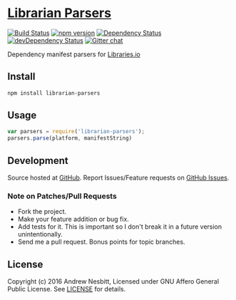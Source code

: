 # [Librarian Parsers](http://libraries.io/npm/librarian-parsers)
[![Build Status](https://travis-ci.org/librariesio/librarian-parsers.svg?branch=master)](https://travis-ci.org/librariesio/librarian-parsers)
[![npm version](https://badge.fury.io/js/librarian-parsers.svg)](http://badge.fury.io/js/librarian-parsers)
[![Dependency Status](https://david-dm.org/librariesio/librarian-parsers.svg?theme=shields.io)](https://david-dm.org/librariesio/librarian-parsers)
[![devDependency Status](https://david-dm.org/librariesio/librarian-parsers/dev-status.svg?theme=shields.io)](https://david-dm.org/librariesio/librarian-parsers#info=devDependencies)
[![Gitter chat](http://img.shields.io/badge/gitter-librariesio/support-brightgreen.svg)](https://gitter.im/librariesio/support)

Dependency manifest parsers for [Libraries.io](https://libraries.io)

## Install

```bash
npm install librarian-parsers
```

## Usage

```javascript
var parsers = require('librarian-parsers');
parsers.parse(platform, manifestString)
```

## Development

Source hosted at [GitHub](http://github.com/librariesio/librarian-parsers).
Report Issues/Feature requests on [GitHub Issues](http://github.com/librariesio/librarian-parsers/issues).

### Note on Patches/Pull Requests

 * Fork the project.
 * Make your feature addition or bug fix.
 * Add tests for it. This is important so I don't break it in a future version unintentionally.
 * Send me a pull request. Bonus points for topic branches.

## License

Copyright (c) 2016 Andrew Nesbitt, Licensed under GNU Affero General Public License. See [LICENSE](https://github.com/librariesio/librarian-parsers/blob/master/LICENSE.txt) for details.
